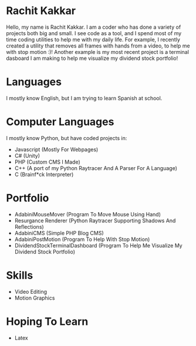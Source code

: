 # Rachit Kakkar
Hello, my name is Rachit Kakkar. I am a coder who has done a variety of projects both big and small. I see code as a tool, and I spend most of my time coding utilities to help me with my daily life. For example, I recently created a utility that removes all frames with hands from a video, to help me with stop motion :)! Another example is my most recent project is a terminal dasboard I am making to help me visualize my dividend stock portfolio!

# Languages
I mostly know English, but I am trying to learn Spanish at school.

# Computer Languages
I mostly know Python, but have coded projects in:
- Javascript (Mostly For Webpages)
- C# (Unity)
- PHP (Custom CMS I Made)
- C++ (A port of my Python Raytracer And A Parser For A Language)
- C (Brainf\*ck Interpreter)

# Portfolio
- AdabiniMouseMover (Program To Move Mouse Using Hand)
- Resurgance Renderer (Python Raytracer Supporting Shadows And Reflections)
- AdabiniCMS (Simple PHP Blog CMS)
- AdabiniPostMotion (Program To Help With Stop Motion)
- DividendStockTerminalDashboard (Program To Help Me Visualize My Dividend Stock Portfolio)

# Skills
- Video Editing
- Motion Graphics

# Hoping To Learn
- Latex
